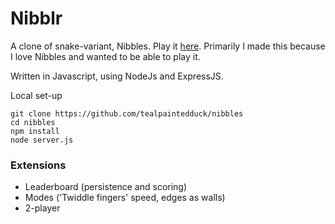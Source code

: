 # Nibblr

A clone of snake-variant, Nibbles. Play it [here](https://nibblr.herokuapp.com).
Primarily I made this because I love Nibbles and wanted to be able to play it.

Written in Javascript, using NodeJs and ExpressJS.

Local set-up
```
git clone https://github.com/tealpaintedduck/nibbles
cd nibbles
npm install
node server.js
```

### Extensions
- Leaderboard (persistence and scoring)
- Modes ('Twiddle fingers' speed, edges as walls)
- 2-player

